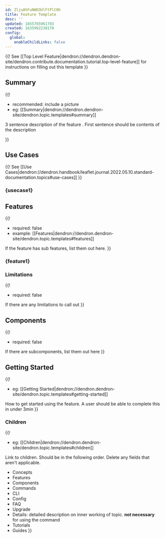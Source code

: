 ```yaml
---
id: ZljuAhFuNWEOUlFtPlC0h
title: Feature Template
desc: ''
updated: 1655765961703
created: 1635992238170
config:
  global:
    enableChildLinks: false
---
```


{{!
See [[Top Level Feature|dendron://dendron.dendron-site/dendron.contribute.documentation.tutorial.top-level-feature]] for instructions on filling out this template
}}

## Summary
{{! 
- recommended: include a picture
- eg: [[Summary|dendron://dendron.dendron-site/dendron.topic.templates#summary]]

3 sentence description of the feature . First sentence should be contents of the description

}}

## Use Cases
{{! 
See [[Use Cases|dendron://dendron.handbook/leaflet.journal.2022.05.10.standard-documentation.topics#use-cases]]
}}

### {usecase1}

## Features
{{! 
- required: false
- example: [[Features|dendron://dendron.dendron-site/dendron.topic.templates#features]]

If the feature has sub features, list them out here. 
}}

### {feature1}

### Limitations
{{! 
- required: false

If there are any limitations to call out 
}}

## Components
{{! 
- required: false

If there are subcomponents, list them out here
}}

## Getting Started
{{! 
- eg: [[Getting Started|dendron://dendron.dendron-site/dendron.topic.templates#getting-started]]

How to get started using the feature. A user should be able to complete this in under 3min
}}

### Children
{{! 
- eg: [[Children|dendron://dendron.dendron-site/dendron.topic.templates#children]]

Link to children. 
Should be in the following order. Delete any fields that aren't applicable.

- Concepts
- Features
- Components
- Commands
- CLI
- Config
- FAQ
- Upgrade 
- Details: detailed description on inner working of topic. **not necessary** for using the command
- Tutorials
- Guides
}}

## 